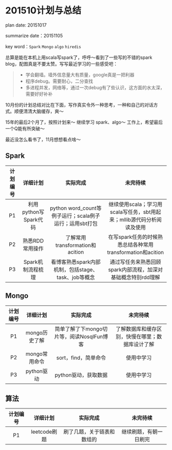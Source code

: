 # 201510计划与总结

plan date: 20151017

summarize date：20151105

key word：`Spark` `Mongo` `algo` `hiredis`


总算是能在本机上用scala写spark了，呼呼～看到了一些写的不错的spark blog，配图真是不要太赞。写写最近学习的一些感受吧：
>* 学会翻墙。墙外信息量大有质量，google真是一把利器
>* 程序debug。需要耐心，二分查找
>* 多进程并发，网络等，通过一次debug有了些认识，这方面的水太深，需要好好补补

10月份的计划总结对比在下面，写作真实令外一种思考，一种和自己的对话方式。顺便清清大脑缓存，爽～


15年的最后2个月了，按照计划来～ 继续学习 spark、algo～ 工作上，希望最后一个Q能有所突破～

最近没怎么看书了，11月想想看点啥～

## Spark

|计划编号|详细计划|实际完成|未完待续|
|:--:|:--:|:--:|:--:|
|P1|利用python写Spark代码|python word_count等例子运行；scala例子运行；运用sbt打包|继续使用scala；学习用scala写任务，sbt用起来；mllib源代码分析阅读及使用|
|P2|熟悉RDD常用操作|了解常用transformation和acition|在写spark任务的时候熟悉总结各种常用transformation和acition|
|P3|Spark机制流程梳理|看博客熟悉spark内部机制，包括stage、task、job等概念|通过写任务来熟悉回顾spark内部流程，加深对基础概念特别rdd理解|


## Mongo

|计划编号|详细计划|实际完成|未完待续|
|:--:|:--:|:--:|:--:|
|P1|mongo历史了解|简单了解了下mongo切片等，阅读NosqlFun博客|了解数据库和缓存区别，快慢在哪里；数据库设计了解|
|P2|mongo常用命令|sort，find，简单命令|使用中学习|
|P3|python驱动|python驱动，获取数据|使用中学习|

## 算法

|计划编号|详细计划|实际完成|未完待续|
|:--:|:--:|:--:|:--:|
|P1|leetcode刷题|刷了几题，关于链表和数组的|继续刷题，有朝一日刷完|


